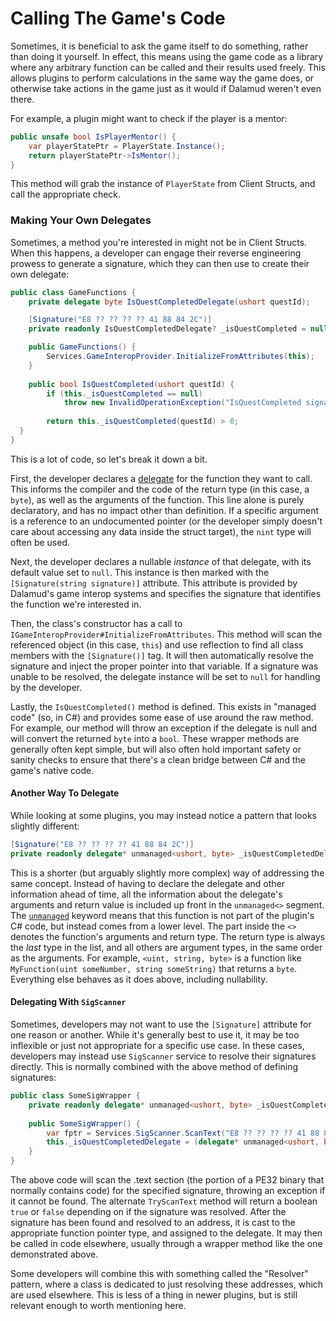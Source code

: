 # Calling The Game's Code

Sometimes, it is beneficial to ask the game itself to do something, rather than doing it yourself. In effect, this
means using the game code as a library where any arbitrary function can be called and their results used freely. This
allows plugins to perform calculations in the same way the game does, or otherwise take actions in the game just as
it would if Dalamud weren't even there.

For example, a plugin might want to check if the player is a mentor:

```csharp
public unsafe bool IsPlayerMentor() {
    var playerStatePtr = PlayerState.Instance();
    return playerStatePtr->IsMentor();
}
```

This method will grab the instance of `PlayerState` from Client Structs, and call the appropriate check.

### Making Your Own Delegates

Sometimes, a method you're interested in might not be in Client Structs. When this happens, a developer can engage
their reverse engineering prowess to generate a signature, which they can then use to create their own delegate:

```csharp
public class GameFunctions {
    private delegate byte IsQuestCompletedDelegate(ushort questId);

    [Signature("E8 ?? ?? ?? ?? 41 88 84 2C")]
    private readonly IsQuestCompletedDelegate? _isQuestCompleted = null;

    public GameFunctions() {
        Services.GameInteropProvider.InitializeFromAttributes(this);
    }
  
    public bool IsQuestCompleted(ushort questId) {
        if (this._isQuestCompleted == null) 
            throw new InvalidOperationException("IsQuestCompleted signature wasn't found!");
      
        return this._isQuestCompleted(questId) > 0;
  }
}
```

This is a lot of code, so let's break it down a bit.

First, the developer declares a [delegate][delegate-doc] for the function they want to call. This informs the compiler
and the code of the return type (in this case, a `byte`), as well as the arguments of the function. This line alone is
purely declaratory, and has no impact other than definition. If a specific argument is a reference to an undocumented
pointer (or the developer simply doesn't care about accessing any data inside the struct target), the `nint` type will
often be used.

Next, the developer declares a nullable *instance* of that delegate, with its default value set to `null`. This
instance is then marked with the `[Signature(string signature)]` attribute. This attribute is provided by Dalamud's
game interop systems and specifies the signature that identifies the function we're interested in.

Then, the class's constructor has a call to `IGameInteropProvider#InitializeFromAttributes`. This method will scan the
referenced object (in this case, `this`) and use reflection to find all class members with the `[Signature()]` tag. It 
will then automatically resolve the signature and inject the proper pointer into that variable. If a signature was 
unable to be resolved, the delegate instance will be set to `null` for handling by the developer.

Lastly, the `IsQuestCompleted()` method is defined. This exists in "managed code" (so, in C#) and provides some ease
of use around the raw method. For example, our method will throw an exception if the delegate is null and will convert
the returned `byte` into a `bool`. These wrapper methods are generally often kept simple, but will also often hold
important safety or sanity checks to ensure that there's a clean bridge between C# and the game's native code.

[delegate-doc]: https://learn.microsoft.com/en-us/dotnet/csharp/programming-guide/delegates/
[unmanaged-doc]: https://learn.microsoft.com/en-us/dotnet/csharp/language-reference/builtin-types/unmanaged-types

#### Another Way To Delegate

While looking at some plugins, you may instead notice a pattern that looks slightly different:

```csharp
[Signature("E8 ?? ?? ?? ?? 41 88 84 2C")]
private readonly delegate* unmanaged<ushort, byte> _isQuestCompletedDelegate;
```

This is a shorter (but arguably slightly more complex) way of addressing the same concept. Instead of having to declare
the delegate and other information ahead of time, all the information about the delegate's arguments and return value
is included up front in the `unmanaged<>` segment. The [`unmanaged`][unmanaged-doc] keyword means that this function is
not part of the plugin's C# code, but instead comes from a lower level. The part inside the `<>` denotes the function's
arguments and return type. The return type is always the *last* type in the list, and all others are argument types, in
the same order as the arguments. For example, `<uint, string, byte>` is a function like
`MyFunction(uint someNumber, string someString)` that returns a `byte`. Everything else behaves as it does above,
including nullability.

#### Delegating With `SigScanner`

Sometimes, developers may not want to use the `[Signature]` attribute for one reason or another. While it's generally
best to use it, it may be too inflexible or just not appropriate for a specific use case. In these cases, developers
may instead use `SigScanner` service to resolve their signatures directly. This is normally combined with the above
method of defining signatures:

```csharp
public class SomeSigWrapper {
    private readonly delegate* unmanaged<ushort, byte> _isQuestCompletedDelegate;
    
    public SomeSigWrapper() {
        var fptr = Services.SigScanner.ScanText("E8 ?? ?? ?? ?? 41 88 84 2C");
        this._isQuestCompletedDelegate = (delegate* unmanaged<ushort, byte>) fptr;
    }
}
```

The above code will scan the .text section (the portion of a PE32 binary that normally contains code) for the specified
signature, throwing an exception if it cannot be found. The alternate `TryScanText` method will return a boolean `true`
or `false` depending on if the signature was resolved. After the signature has been found and resolved to an address, it
is cast to the appropriate function pointer type, and assigned to the delegate. It may then be called in code elsewhere,
usually through a wrapper method like the one demonstrated above.

Some developers will combine this with something called the "Resolver" pattern, where a class is dedicated to just
resolving these addresses, which are used elsewhere. This is less of a thing in newer plugins, but is still relevant
enough to worth mentioning here.